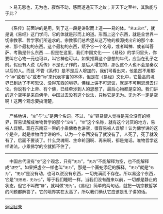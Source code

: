 &emsp;> 易无思也，无为也，寂然不动，感而遂通天下之故；非天下之至神，其孰能与于此？
___
&emsp;《系传》前面讲的是用，到了这一段是讲形而上道——易的体。“``易无思也``”，就是说《易经》这门学问，它的体就是形而上的道。形而上这个东西，就是全世界一切宗教家、哲学家们所追求的。宗教家们总希望从这万物的根源找出它的那个本来、那个最初的东西。这个最初的东西，赋予它一个名号，或者叫神、或者叫菩萨、考勤是什么东西……但是在这里，我们中国文化——《易经》的学问里头，你要叫它心物一元也可以，叫它神也可以。如果推算这个思想的年代，应当在孔子之前。假设有人说《系传》不是孔子作的，是后人增加的，那么这个人也不会是秦汉以后的人。而且 不管《系传》是不是后人增加的，我们可看出来，他虽然不用那个“``神``”或者“``心``”或者“``物``”来代表宇宙的本体，但是在《易经》文化中，它最高的境界已到达了不可思议、没得东西的境界。佛经上讲不可思议，就是不可用思想去讨论。你说有个上帝、有个佛，已经牵涉到人的思想了，最后心物都是空的。我们讲的这个空字是来自佛学，中国过去没有这个说法，只称它是无为。无为不一定是空啊！这两个观念要搞清楚。
___
&emsp;严格地讲，“``空``”与“``无``”是两个名词。不过，“``空``”容易使人觉得是完全没有的境界，容易误解成唯物哲学的那个“``没有``”。“``空``”这个名称，就有这个讨厌的地方，易被人误解。现在东南亚一带的小乘佛教也讲空，很容易被人误解！认为佛学讲的这个是空，就是唯物哲学讲的空。认为一个东西没有了就没有了，人死了，死了就没有了，后面不要谈了。什么灵魂啊、生命轮回啊、再来啊，都是鬼话。唯物哲学这样讲法，小乘佛学的空就抵不住了。
___
&emsp;中国古代没有“``空``”这个观念，只有“``无为``”。“``无为``”不能解释为空，也不能解释成“``虚空``”。如果把虚空一样也叫“``无为``”，那是一个画蛇添足的解释。“``无为``”就是“``无为``”，“``无为``”是没有动，也可以说没有东西，一切充满而不存在。所以易这个东西，它是“``无思也，无为也``”，等于我们睡眠一样。当我们没有醒来以前，一切都是静止的状态，但它不叫做“``静``”，就叫做“``无为``”。《易经》简单的两句话，就把一切宗教哲学的问题都解答了。它的境界实在太高了，所以我们确认它应该是孔子讲的话。
___
[返回目录](../../master/README.md#目录)